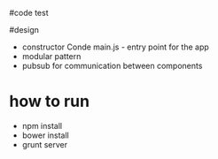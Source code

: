 #code test

#design
* constructor Conde main.js - entry point for the app
* modular pattern
* pubsub for communication between components

# how to run

* npm install
* bower install
* grunt server

